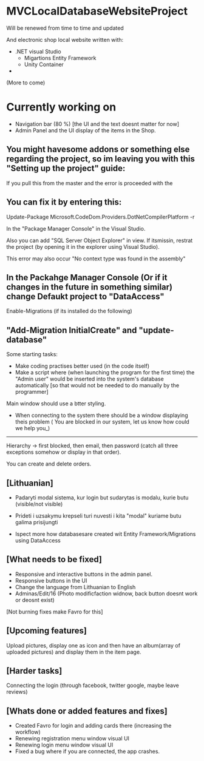 # MVCLocalDatabaseWebsiteProject
Will be renewed from time to time and updated

And electronic shop local website written with:
- .NET visual Studio 
    * Migartions Entity Framework
    * Unity Container
- 
(More to come)

# Currently working on
- Navigation bar (80 %) [the UI and the text doesnt matter for now]
- Admin Panel and the UI display of the items in the Shop.

You might havesome addons or something else regarding the project, so im leaving you with this "Setting up the project" guide:
--
If you pull this from the master and the error is proceeded with the 

  You can fix it by entering this:
  --
  Update-Package Microsoft.CodeDom.Providers.DotNetCompilerPlatform -r

  In the "Package Manager Console" in the Visual Studio.

  Also you can add "SQL Server Object Explorer" in view. If itsmissin, restrat the project (by opening it in the explorer using Visual    Studio).



This error may also occur
"No context type was found in the assembly"

In the Packahge Manager Console (Or if it changes in the future in something similar) change Defaukt project to "DataAccess"
--
Enable-Migrations (if its installed do the following)

"Add-Migration InitialCreate"        and            "update-database"
--
Some starting tasks:
- Make coding practises better used (in the code itself)
- Make a script where (when launching the program for the first time) the "Admin user" would be inserted into the system's database automatically [so that would not be needed to do manually by the programmer]



Main window should use a btter styling.
- When connecting to the system there should be a window displaying theis problem
( You are blocked in our system, let us know how could we help you_)


----
Hierarchy -> first blocked, then email, then password (catch all three exceptions somehow or display in that order).


You can create and delete orders.

[Lithuanian]
--
- Padaryti modal sistema, kur login but sudarytas is modalu, kurie butu (visible/not visible)
- Prideti i uzsakymu krepseli turi nuvesti i kita "modal" kuriame butu galima prisijungti


- Ispect more how databasesare created wit Entity Framework/Migrations using DataAccess


[What needs to be fixed]
--

* Responsive and interactive buttons in the admin panel.
* Responsive buttons in the UI
* Change the language from Lithuanian to English
* Adminas/Edit/16 (Photo modificfaction widnow, back button doesnt work or deosnt exist)


[Not burning fixes make Favro for this]

[Upcoming features]
--
Upload pictures, display one as icon and then have an album(array of uploaded pictures) and display them in the item page.


[Harder tasks]
--
Connecting the login (through facebook, twitter google, maybe leave reviews) 


[Whats done or added features and fixes]
--
- Created Favro for login and adding cards there (increasing the workflow)
- Renewing registration menu window visual UI
- Renewing login menu window visual UI
- Fixed a bug where if you are connected, the app crashes.


